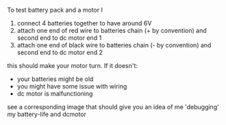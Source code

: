 <!-- TODO what motor -->
To test battery pack and a motor I
1. connect 4 batteries together to have around 6V
2. attach one end of red wire to batteries chain (+ by convention) and second end to dc motor end 1
3. attach one end of black wire to batteries chain (- by convention) and second end to dc motor end 2

this should make your motor turn. If it doesn't:
- your batteries might be old
- you might have some issue with wiring
- dc motor is malfunctioning

see a corresponding image that should give you an idea of me 'debugging' my battery-life and dcmotor
